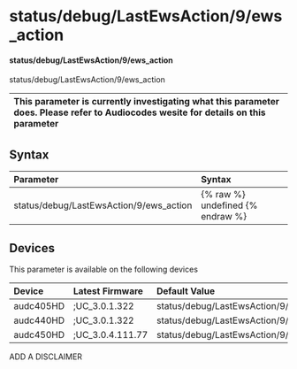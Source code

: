 ﻿---
description: status/debug/LastEwsAction/9/ews_action
search: false
---

# status/debug/LastEwsAction/9/ews_action

#### status/debug/LastEwsAction/9/ews_action

status/debug/LastEwsAction/9/ews_action


| This parameter is currently investigating what this parameter does. Please refer to Audiocodes wesite for details on this parameter | 
| :--- |

## Syntax
| Parameter | Syntax |
| :--- | :--- |
|status/debug/LastEwsAction/9/ews_action | {% raw %} undefined {% endraw %}|

## Devices
This parameter is available on the following devices

| Device | Latest Firmware | Default Value |
|:---|:---|:---|
| audc405HD | ;UC_3.0.1.322 | status/debug/LastEwsAction/9/ews_action= 
| audc440HD | ;UC_3.0.1.322 | status/debug/LastEwsAction/9/ews_action= 
| audc450HD | ;UC_3.0.4.111.77 | status/debug/LastEwsAction/9/ews_action= 

ADD A DISCLAIMER
